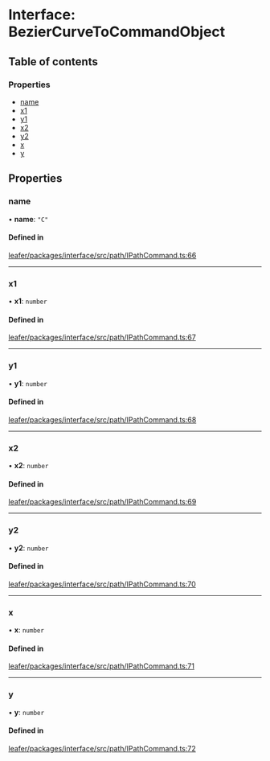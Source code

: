 # Interface: BezierCurveToCommandObject

## Table of contents

### Properties

- [name](BezierCurveToCommandObject.md#name)
- [x1](BezierCurveToCommandObject.md#x1)
- [y1](BezierCurveToCommandObject.md#y1)
- [x2](BezierCurveToCommandObject.md#x2)
- [y2](BezierCurveToCommandObject.md#y2)
- [x](BezierCurveToCommandObject.md#x)
- [y](BezierCurveToCommandObject.md#y)

## Properties

### name

• **name**: ``"C"``

#### Defined in

[leafer/packages/interface/src/path/IPathCommand.ts:66](https://github.com/leaferjs/leafer/blob/27a24ec/packages/interface/src/path/IPathCommand.ts#L66)

___

### x1

• **x1**: `number`

#### Defined in

[leafer/packages/interface/src/path/IPathCommand.ts:67](https://github.com/leaferjs/leafer/blob/27a24ec/packages/interface/src/path/IPathCommand.ts#L67)

___

### y1

• **y1**: `number`

#### Defined in

[leafer/packages/interface/src/path/IPathCommand.ts:68](https://github.com/leaferjs/leafer/blob/27a24ec/packages/interface/src/path/IPathCommand.ts#L68)

___

### x2

• **x2**: `number`

#### Defined in

[leafer/packages/interface/src/path/IPathCommand.ts:69](https://github.com/leaferjs/leafer/blob/27a24ec/packages/interface/src/path/IPathCommand.ts#L69)

___

### y2

• **y2**: `number`

#### Defined in

[leafer/packages/interface/src/path/IPathCommand.ts:70](https://github.com/leaferjs/leafer/blob/27a24ec/packages/interface/src/path/IPathCommand.ts#L70)

___

### x

• **x**: `number`

#### Defined in

[leafer/packages/interface/src/path/IPathCommand.ts:71](https://github.com/leaferjs/leafer/blob/27a24ec/packages/interface/src/path/IPathCommand.ts#L71)

___

### y

• **y**: `number`

#### Defined in

[leafer/packages/interface/src/path/IPathCommand.ts:72](https://github.com/leaferjs/leafer/blob/27a24ec/packages/interface/src/path/IPathCommand.ts#L72)
